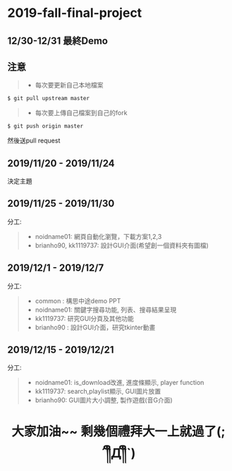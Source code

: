 # 2019-fall-final-project
## 12/30-12/31 最終Demo
## 注意
> * 每次要更新自己本地檔案
```bash
$ git pull upstream master
```
> * 每次要上傳自己檔案到自己的fork
```bash
$ git push origin master
```
然後送pull request

## 2019/11/20 - 2019/11/24
決定主題
## 2019/11/25 - 2019/11/30
分工:
> * noidname01: 網頁自動化瀏覽，下載方案1,2,3
> * brianho90, kk1119737: 設計GUI介面(希望創一個資料夾有圖檔)
## 2019/12/1 - 2019/12/7
分工:
> * common : 構思中途demo PPT
> * noidname01: 關鍵字搜尋功能, 列表、搜尋結果呈現
> * kk1119737: 研究GUI分頁及其他功能
> * brianho90 : 設計GUI介面，研究tkinter動畫
## 2019/12/15 - 2019/12/21
分工:
> * noidname01: is_download改進, 進度條顯示, player function
> * kk1119737: search,playlist顯示, GUI圖片放置
> * brianho90: GUI圖片大小調整, 製作遊戲(音G介面)

<h1 style="text-align:center">大家加油~~ 剩幾個禮拜大一上就過了(;´༎ຶД༎ຶ`)</h1>
